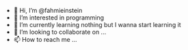 - 👋 Hi, I’m @fahmieinstein
- 👀 I’m interested in programming
- 🌱 I’m currently learning nothing but I wanna start learning it
- 💞️ I’m looking to collaborate on ...
- 📫 How to reach me ...

<!---
fahmieinstein/fahmieinstein is a ✨ special ✨ repository because its `README.md` (this file) appears on your GitHub profile.
You can click the Preview link to take a look at your changes.
--->
